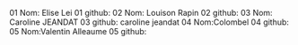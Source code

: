 01 Nom: Elise Lei
01 github:
02 Nom: Louison Rapin
02 github:
03 Nom: Caroline JEANDAT
03 github: caroline jeandat
04 Nom:Colombel
04 github:
05 Nom:Valentin Alleaume
05 github:
